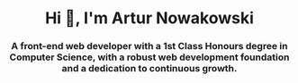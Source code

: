 <h1 align="center">Hi 👋, I'm Artur Nowakowski</h1>
<h3 align="center">A front-end web developer with a 1st Class Honours degree in Computer Science, with a robust web development foundation and a dedication to continuous growth.</h3>

<!--
**ArturN31/ArturN31** is a ✨ _special_ ✨ repository because its `README.md` (this file) appears on your GitHub profile.

Here are some ideas to get you started:

- 🔭 I’m currently working on ...
- 🌱 I’m currently learning ...
- 👯 I’m looking to collaborate on ...
- 🤔 I’m looking for help with ...
- 💬 Ask me about ...
- 📫 How to reach me: ...
- 😄 Pronouns: ...
- ⚡ Fun fact: ...
-->
